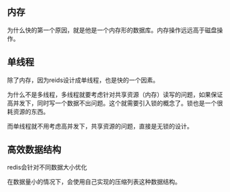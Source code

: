 ## 内存
为什么快的第一个原因，就是他是一个内存形的数据库。内存操作远远高于磁盘操作。


## 单线程
除了内存，因为reids设计成单线程，也是快的一个因素。

为什么不是多线程，多线程就要考虑针对共享资源（内存）读写的问题，如果保证高并发下，同时写一个数据不出问题。这个就需要引入锁的概念了。锁也是一个很耗资源的东西。

而单线程就不用考虑高并发下，共享资源的问题，直接是无锁的设计。

## 高效数据结构

redis会针对不同数据大小优化

在数据量小的情况下，会使用自己实现的压缩列表这种数据结构。
